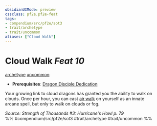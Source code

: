 ```yaml
---
obsidianUIMode: preview
cssclass: pf2e,pf2e-feat
tags:
- compendium/src/pf2e/sot3
- trait/archetype
- trait/uncommon
aliases: ["Cloud Walk"]
---
```

# Cloud Walk  *Feat 10*  
[archetype](../../rules/traits/archetype.md)  [uncommon](../../rules/traits/uncommon.md)  

- **Prerequisites**: [Dragon Disciple Dedication](dragon-disciple-dedication-apg.md)

Your growing link to cloud dragons has granted you the ability to walk on clouds. Once per hour, you can cast [air walk](../spells/air-walk.md) on yourself as an innate arcane spell, but only to walk on clouds or fog.

*Source: Strength of Thousands #3: Hurricane's Howl p. 79*  
%% #compendium/src/pf2e/sot3 #trait/archetype #trait/uncommon %%